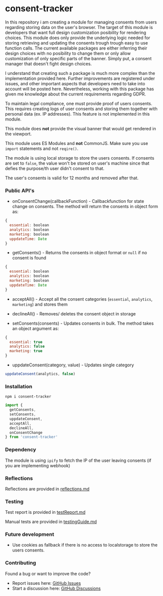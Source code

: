 # consent-tracker

In this repository i am creating a module for managing consents from users regarding storing data on the user's browser. The target of this module is developers that want full design customization posibility for rendering choices. This module does only provide the underlying logic needed for storing retrieving and updating the consents trough trough easy to use function calls. The current available packages are either inferring their design choices with no posibility to change them or only allow customization of only specific parts of the banner. Simply put, a consent manager that doesn't fight design choices.

I understand that creating such a package is much more complex than the implementation provided here. Further improvements are registered under issues, and other important aspects that developers need to take into account will be posted here. Nevertheless, working with this package has given me knowledge about the current requirements regarding GDPR.

To maintain legal compliance, one must provide proof of users consents. This requires creating logs of user consents and storing them together with personal data (ex. IP addresses). This feature is not implemented in this module.

This module does **not** provide the visual banner that would get rendered in the viewport.

This module uses ES Modules and **not** CommonJS. Make sure you use `import` statements and not `reqire()`.

The module is using local storage to store the users consents. If consents are set to `false`, the value won't be stored on user's machine since that defies the purpose/th user didn't consent to that.

The user's consents is valid for 12 months and removed after that.

### Public API's

- onConsentChange(callbackFunction) - Callbackfunction for state change on consents. The method will return the consents in object form as:

```js
{
  essential: boolean
  analytics: boolean
  marketing: boolean
  uppdateTime: Date
}
```

- getConsents() - Returns the consents in object format or `null` if no consent is found

```js
{
  essential: boolean
  analytics: boolean
  marketing: boolean
  uppdateTime: Date
}
```

- acceptAll() - Accept all the consent categories (`essential`, `analytics`, `marketing`) and stores them

- declineAll() - Removes/ deletes the consent object in storage

- setConsents(consents) - Updates consents in bulk. The method takes an object argument as:

```js
{
  essential: true
  analytics: false
  marketing: true
}
```

- uppdateConsent(category, value) - Updates single category

```js
uppdateConsent(analytics, false)
```

### Installation

`npm i consent-tracker`

```js
import {
  getConsents,
  setConsents,
  uppdateConsent,
  acceptAll,
  declineAll,
  onConsentChange
} from 'consent-tracker'
```

### Dependency

The module is using `ipify` to fetch the IP of the user leaving consents (if you are implementing webhook)

### Reflections

Reflections are provided in [reflections.md](docs/reflections.md)

### Testing

Test report is provided in [testReport.md](docs/testReport.md)

Manual tests are provided in [testingGuide.md](docs/testingGuide.md)

### Future development

- Use cookies as fallback if there is no access to localstorage to store the users consents.

### Contributing

Found a bug or want to improve the code?

- Report issues here: [GitHub Issues](https://github.com/TiberiusGh/1DV610-L2/issues)
- Start a discussion here: [GitHub Discussions](https://github.com/TiberiusGh/1DV610-L2/discussions)
